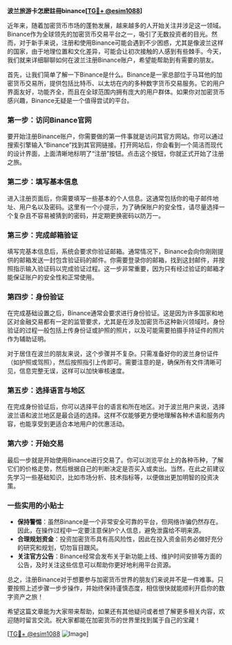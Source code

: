 **波兰旅游卡怎麽註冊binance[[TG💪+ @esim1088](https://t.me/s/esim1088)]**

近年来，随着加密货币市场的蓬勃发展，越来越多的人开始关注并涉足这一领域。Binance作为全球领先的加密货币交易平台之一，吸引了无数投资者的目光。然而，对于新手来说，注册和使用Binance可能会遇到不少困惑，尤其是像波兰这样的国家，由于地理位置和文化差异，可能会让初次接触的人感到有些棘手。今天，我们就来详细聊聊如何在波兰注册Binance账户，希望能帮助到有需要的朋友。

首先，让我们简单了解一下Binance是什么。Binance是一家总部位于马耳他的加密货币交易所，提供包括比特币、以太坊在内的多种数字货币交易服务。它的用户界面友好，功能齐全，而且在全球范围内拥有庞大的用户群体。如果你对加密货币感兴趣，Binance无疑是一个值得尝试的平台。

### **第一步：访问Binance官网**

要开始注册Binance账户，你需要做的第一件事就是访问其官方网站。你可以通过搜索引擎输入“Binance”找到其官网链接。打开网站后，你会看到一个简洁而现代的设计界面，上面清晰地标明了“注册”按钮。点击这个按钮，你就正式开始了注册之旅。

### **第二步：填写基本信息**

进入注册页面后，你需要填写一些基本的个人信息。这通常包括你的电子邮件地址、用户名以及密码。这里有一个小提示，为了确保账户的安全性，请尽量选择一个复杂且不容易被猜到的密码，并定期更换密码以防万一。

### **第三步：完成邮箱验证**

填写完基本信息后，系统会要求你验证邮箱。通常情况下，Binance会向你刚刚提供的邮箱发送一封包含验证码的邮件。你需要登录你的邮箱，找到这封邮件，并按照指示输入验证码以完成验证过程。这一步非常重要，因为只有经过验证的邮箱才能保证账户的安全性和正常使用。

### **第四步：身份验证**

在完成基础设置之后，Binance通常会要求进行身份验证。这是因为许多国家和地区对金融交易都有一定的监管要求，尤其是在涉及加密货币这种新兴领域时。身份验证的过程一般包括上传身份证或护照的照片，以及可能需要拍摄手持证件的照片作为辅助证明。

对于居住在波兰的朋友来说，这个步骤并不复杂。只需准备好你的波兰身份证件（如护照或驾照），然后按照指引上传即可。需要注意的是，确保所有文件清晰可见，信息完整无误，这样可以加快审核速度。

### **第五步：选择语言与地区**

在完成身份验证后，你可以选择平台的语言和所在地区。对于波兰用户来说，选择波兰语和波兰地区是最合适的选择。这样不仅能够更方便地理解各种术语和服务内容，也能享受到更适合本地用户的优惠活动。

### **第六步：开始交易**

最后一步就是开始使用Binance进行交易了。你可以浏览平台上的各种币种，了解它们的价格走势，然后根据自己的判断决定是否买入或卖出。当然，在此之前建议先学习一些基础知识，比如市场分析、技术指标等，以便做出更加明智的投资决策。

### **一些实用的小贴士**

- **保持警惕**：虽然Binance是一个非常安全可靠的平台，但网络诈骗仍然存在。因此，在操作过程中一定要注意保护个人信息，避免泄露给不明来源。
- **合理规划资金**：投资加密货币具有高风险性，因此在投入资金前务必做好充分的研究和规划，切勿盲目跟风。
- **关注官方公告**：Binance经常会发布关于新功能上线、维护时间安排等方面的公告，及时关注这些信息可以帮助你更好地利用平台资源。

总之，注册Binance对于想要参与加密货币世界的朋友们来说并不是一件难事。只要按照上述步骤一步步操作，并始终保持谨慎态度，相信很快就能顺利开启你的数字资产之旅！

希望这篇文章能为大家带来帮助，如果还有其他疑问或者想了解更多相关内容，欢迎随时留言交流。祝大家都能在加密货币的世界里找到属于自己的宝藏！

[[TG💪+ @esim1088](https://t.me/s/esim1088) ![Image](https://i.postimg.cc/4NQfJmqS/Snipaste-2025-05-13-00-14-12.png)]
